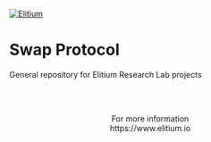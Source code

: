 <a href="https://www.elitium.io/wp-content/uploads/2018/12/logo-1.png" target="_blank"><img src="https://www.elitium.io/wp-content/uploads/2018/12/logo-1.png" border="0" alt="Elitium"></a>


# Swap Protocol

General repository for Elitium Research Lab projects

<br>
<br>


<p align="center">For more information<br>
https://www.elitium.io</p>

